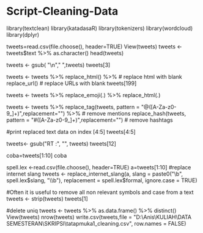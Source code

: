 # Script-Cleaning-Data
library(textclean)
library(katadasaR)
library(tokenizers)
library(wordcloud)
library(dplyr)

tweets=read.csv(file.choose(), header=TRUE)
View(tweets)
tweets <- tweets$text %>% 
  as.character()
head(tweets)

tweets <- gsub( "\n"," ",tweets)
tweets[3]


tweets <- tweets %>% 
  replace_html() %>% # replace html with blank 
  replace_url()   # replace URLs with blank
tweets[199]


tweets <- tweets %>% 
  replace_emoji(.) %>% 
  replace_html(.)

tweets <- tweets %>% 
  replace_tag(tweets, pattern = "@([A-Za-z0-9_]+)",replacement="") %>%  # remove mentions
  replace_hash(tweets, pattern = "#([A-Za-z0-9_]+)",replacement="")      # remove hashtags

#print replaced text data on index [4:5]
tweets[4:5]

tweets<- gsub("RT :", "", tweets)
tweets[12]

coba=tweets[1:10]
coba

spell.lex <-read.csv(file.choose(), header=TRUE)
a=tweets[1:10]
#replace internet slang
tweets <- replace_internet_slang(a, slang = paste0("\\b",
                                                   spell.lex$slang, "\\b"),
                                 replacement = spell.lex$formal, ignore.case = TRUE)

#Often it is useful to remove all non relevant symbols and case from a text 
tweets <- strip(tweets)
tweets[1]

#delete uniq
tweets <- tweets %>% 
  as.data.frame() %>% 
  distinct()
View(tweets)
nrow(tweets)
write.csv(tweets,file = "D:\\Anis\\KULIAH\\DATA SEMESTERAN\\SKRIPSI\\tatapmuka1_cleaning.csv", row.names = FALSE)
